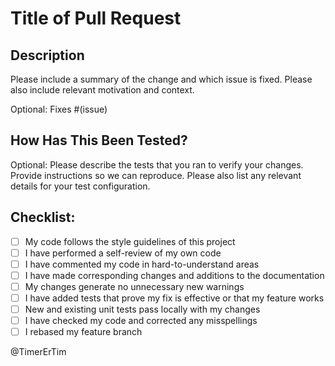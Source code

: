 # Title of Pull Request

## Description

Please include a summary of the change and which issue is fixed. Please also include relevant motivation and context.

Optional: Fixes #(issue)

## How Has This Been Tested?

Optional: Please describe the tests that you ran to verify your changes. Provide instructions so we can reproduce. Please also list any relevant details for your test configuration.

## Checklist:

- [ ] My code follows the style guidelines of this project
- [ ] I have performed a self-review of my own code
- [ ] I have commented my code in hard-to-understand areas
- [ ] I have made corresponding changes and additions to the documentation
- [ ] My changes generate no unnecessary new warnings
- [ ] I have added tests that prove my fix is effective or that my feature works
- [ ] New and existing unit tests pass locally with my changes
- [ ] I have checked my code and corrected any misspellings
- [ ] I rebased my feature branch

@TimerErTim
